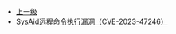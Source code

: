 * [上一级](docs/wy876_poc/)
* [SysAid远程命令执行漏洞（CVE-2023-47246）](docs/wy876_poc/SysAid/SysAid%E8%BF%9C%E7%A8%8B%E5%91%BD%E4%BB%A4%E6%89%A7%E8%A1%8C%E6%BC%8F%E6%B4%9E%EF%BC%88CVE-2023-47246%EF%BC%89.md)
